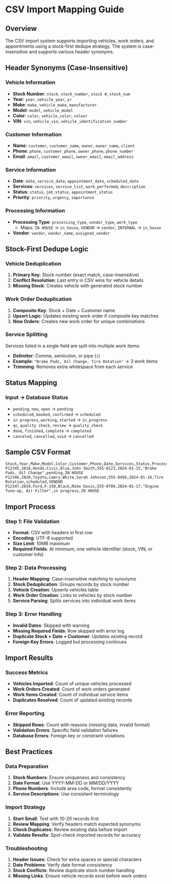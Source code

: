 # CSV Import Mapping Guide

## Overview
The CSV import system supports importing vehicles, work orders, and appointments using a stock-first dedupe strategy. The system is case-insensitive and supports various header synonyms.

## Header Synonyms (Case-Insensitive)

### Vehicle Information
- **Stock Number**: `stock`, `stock_number`, `stock #`, `stock_num`
- **Year**: `year`, `vehicle_year`, `yr`
- **Make**: `make`, `vehicle_make`, `manufacturer`
- **Model**: `model`, `vehicle_model`
- **Color**: `color`, `vehicle_color`, `colour`
- **VIN**: `vin`, `vehicle_vin`, `vehicle_identification_number`

### Customer Information
- **Name**: `customer`, `customer_name`, `owner`, `owner_name`, `client`
- **Phone**: `phone`, `customer_phone`, `owner_phone`, `phone_number`
- **Email**: `email`, `customer_email`, `owner_email`, `email_address`

### Service Information
- **Date**: `date`, `service_date`, `appointment_date`, `scheduled_date`
- **Services**: `services`, `service_list`, `work_performed`, `description`
- **Status**: `status`, `job_status`, `appointment_status`
- **Priority**: `priority`, `urgency`, `importance`

### Processing Information
- **Processing Type**: `processing_type`, `vendor_type`, `work_type`
  - Maps: `IN HOUSE` → `in_house`, `VENDOR` → `vendor`, `INTERNAL` → `in_house`
- **Vendor**: `vendor`, `vendor_name`, `assigned_vendor`

## Stock-First Dedupe Logic

### Vehicle Deduplication
1. **Primary Key**: Stock number (exact match, case-insensitive)
2. **Conflict Resolution**: Last entry in CSV wins for vehicle details
3. **Missing Stock**: Creates vehicle with generated stock number

### Work Order Deduplication  
1. **Composite Key**: Stock + Date + Customer name
2. **Upsert Logic**: Updates existing work order if composite key matches
3. **New Orders**: Creates new work order for unique combinations

### Service Splitting
Services listed in a single field are split into multiple work items:
- **Delimiter**: Comma, semicolon, or pipe (`|`)
- **Example**: `"Brake Pads, Oil Change, Tire Rotation"` → 3 work items
- **Trimming**: Removes extra whitespace from each service

## Status Mapping

### Input → Database Status
- `pending`, `new`, `open` → `pending`
- `scheduled`, `booked`, `confirmed` → `scheduled`  
- `in progress`, `working`, `started` → `in_progress`
- `qc`, `quality check`, `review` → `quality_check`
- `done`, `finished`, `complete` → `completed`
- `canceled`, `cancelled`, `void` → `cancelled`

## Sample CSV Format

```csv
Stock,Year,Make,Model,Color,Customer,Phone,Date,Services,Status,Processing_Type
P12345,2018,Honda,Civic,Blue,John Smith,555-0123,2024-01-15,"Brake Pads, Oil Change",pending,IN HOUSE
P12346,2020,Toyota,Camry,White,Sarah Johnson,555-0456,2024-01-16,Tire Rotation,scheduled,VENDOR
P12347,2019,Ford,F-150,Black,Mike Davis,555-0789,2024-01-17,"Engine Tune-up, Air Filter",in progress,IN HOUSE
```

## Import Process

### Step 1: File Validation
- **Format**: CSV with headers in first row
- **Encoding**: UTF-8 supported
- **Size Limit**: 10MB maximum
- **Required Fields**: At minimum, one vehicle identifier (stock, VIN, or customer info)

### Step 2: Data Processing
1. **Header Mapping**: Case-insensitive matching to synonyms
2. **Stock Deduplication**: Groups records by stock number
3. **Vehicle Creation**: Upserts vehicles table
4. **Work Order Creation**: Links to vehicles by stock number
5. **Service Parsing**: Splits services into individual work items

### Step 3: Error Handling
- **Invalid Dates**: Skipped with warning
- **Missing Required Fields**: Row skipped with error log
- **Duplicate Stock + Date + Customer**: Updates existing record
- **Foreign Key Errors**: Logged but processing continues

## Import Results

### Success Metrics
- **Vehicles Imported**: Count of unique vehicles processed
- **Work Orders Created**: Count of work orders generated
- **Work Items Created**: Count of individual service items
- **Duplicates Resolved**: Count of updated existing records

### Error Reporting
- **Skipped Rows**: Count with reasons (missing data, invalid format)
- **Validation Errors**: Specific field validation failures
- **Database Errors**: Foreign key or constraint violations

## Best Practices

### Data Preparation
1. **Stock Numbers**: Ensure uniqueness and consistency
2. **Date Format**: Use YYYY-MM-DD or MM/DD/YYYY
3. **Phone Numbers**: Include area code, format consistently
4. **Service Descriptions**: Use consistent terminology

### Import Strategy
1. **Start Small**: Test with 10-20 records first
2. **Review Mapping**: Verify headers match expected synonyms
3. **Check Duplicates**: Review existing data before import
4. **Validate Results**: Spot-check imported records for accuracy

### Troubleshooting
1. **Header Issues**: Check for extra spaces or special characters
2. **Date Problems**: Verify date format consistency
3. **Stock Conflicts**: Review duplicate stock number handling
4. **Missing Links**: Ensure vehicle records exist before work orders